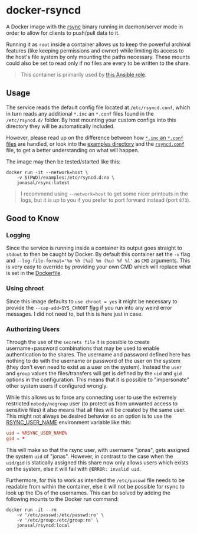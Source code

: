 # docker-rsyncd

A Docker image with the [rsync][1] binary running in daemon/server mode in order
to allow for clients to push/pull data to it.

Running it as `root` inside a container allows us to keep the powerful archival
features (like keeping permissions and owner) while limiting its access to the
host's file system by only mounting the paths necessary. These mounts could
also be set to read only if no files are every to be written to the share.

> This container is primarily used by [this Ansible role][5].

## Usage

The service reads the default config file located at `/etc/rsyncd.conf`, which
in turn reads any additional `*.inc` an `*.conf` files found in the
`/etc/rsyncd.d/` folder. By host mounting your custom configs into this
directory they will be automatically included.

However, please read up on the difference between how
[`*.inc` an `*.conf` files][2] are handled, or look into the
[examples directory](./examples/) and the [`rsyncd.conf`](./rsyncd.conf) file,
to get a better understanding on what will happen.

The image may then be tested/started like this:

```
docker run -it --network=host \
	-v $(PWD)/examples:/etc/rsyncd.d:ro \
	jonasal/rsync:latest
```

> I recommend using `--network=host` to get some nicer printouts in the logs,
> but it is up to you if you prefer to port forward instead (port `873`).


## Good to Know

### Logging
Since the service is running inside a container its output goes straight to
`stdout` to then be caught by Docker. By default this container set the `-v`
flag and `--log-file-format='%o %h [%a] %m (%u) %f %l'` as `CMD` arguments.
This is very easy to override by providing your own CMD which will replace
what is set in the [Dockerfile](./Dockerfile).

### Using chroot
Since this image defaults to `use chroot = yes` it might be necessary to
provide the `--cap-add=SYS_CHROOT` [flag][3] if you run into any weird error
messages. I did not need to, but this is here just in case.

### Authorizing Users
Through the use of the `secrets file` it is possible to create username+password
combinations that may be used to enable authentication to the shares. The
username and password defined here has nothing to do with the username or
password of the user on the system (they don't even need to exist as a user on
the system). Instead the `user` and `group` values the files/transfers will get
is defined by the `uid` and `gid` options in the configuration. This means that
it is possible to "impersonate" other system users if configured wrongly.

While this allows us to force any connecting user to use the extremely
restricted `nobody/nogroup` user (to protect us from unwanted access to
sensitive files) it also means that all files will be created by the same
user. This might not always be desired behavior so an option is to use the
[RSYNC_USER_NAME][4] environment variable like this:

```conf
uid = %RSYNC_USER_NAME%
gid = *
```

This will make so that the rsync user, with username "jonas", gets assigned the
system `uid` of "jonas". However, in contrast to the case when the `uid/gid`
is statically assigned this share now only allows users which exists on the
system, else it will fail with `@ERROR: invalid uid`.

Furthermore, for this to work as intended the `/etc/passwd` file needs to be
readable from within the container, else it will not be possible for rsync to
look up the IDs of the usernames. This can be solved by adding the following
mounts to the Docker run command:

```
docker run -it --rm
    -v '/etc/passwd:/etc/passwd:ro' \
    -v '/etc/group:/etc/group:ro' \
    jonasal/rsyncd:local
```





[1]: https://linux.die.net/man/1/rsync
[2]: https://www.man7.org/linux/man-pages/man5/rsyncd.conf.5.html#CONFIG_DIRECTIVES
[3]: https://stackoverflow.com/a/64937200
[4]: https://download.samba.org/pub/rsync/rsyncd.conf.html#uid
[5]: https://github.com/JonasAlfredsson/ansible-role-rsync_server
